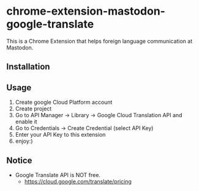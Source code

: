 # chrome-extension-mastodon-google-translate

This is a Chrome Extension that helps foreign language communication at Mastodon.

## Installation


## Usage

1. Create google Cloud Platform account
2. Create project
3. Go to API Manager -> Library -> Google Cloud Translation API and enable it 
4. Go to Credentials -> Create Credential (select API Key)
5. Enter your API Key to this extension
6. enjoy:)

## Notice

- Google Translate API is NOT free.
  - https://cloud.google.com/translate/pricing
